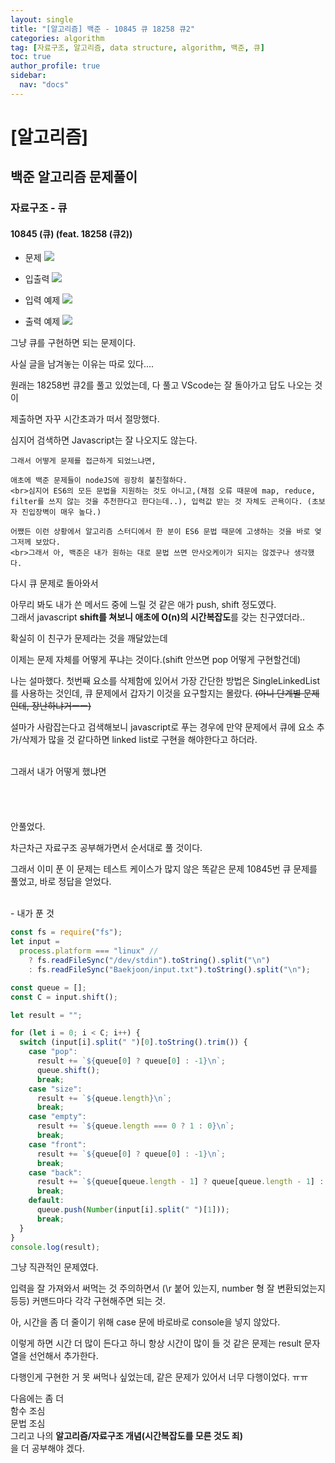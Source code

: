 ```yaml
---
layout: single
title: "[알고리즘] 백준 - 10845 큐 18258 큐2"
categories: algorithm
tag: [자료구조, 알고리즘, data structure, algorithm, 백준, 큐]
toc: true
author_profile: true
sidebar:
  nav: "docs"
---
```


# [알고리즘]

## 백준 알고리즘 문제풀이

### 자료구조 - 큐

#### 10845 (큐) (feat. 18258 (큐2))

- 문제
  ![](https://images.velog.io/images/jisu129/post/d0130da2-53df-4120-9385-1463f2d0a08c/10845%20%ED%81%90%20%EB%AC%B8%EC%A0%9C.JPG)

- 입출력
  ![](https://images.velog.io/images/jisu129/post/ed30d2b0-c0c1-496e-99e0-d8e6498b1c4f/10845%20%ED%81%90%20%EC%9E%85%EC%B6%9C%EB%A0%A5.JPG)

- 입력 예제
  ![](https://images.velog.io/images/jisu129/post/9f6ed9b1-fe37-484b-97d7-cbe408e0dfc7/10845%20%ED%81%90%20%EC%98%88%EC%A0%9C%20%EC%9E%85%EB%A0%A5.JPG)

- 출력 예제
  ![](https://images.velog.io/images/jisu129/post/3903b972-3a44-418e-957c-4766ee1b92d2/10845%20%ED%81%90%20%EC%98%88%EC%A0%9C%20%EC%B6%9C%EB%A0%A5.JPG)

그냥 큐를 구현하면 되는 문제이다.

사실 글을 남겨놓는 이유는 따로 있다....

원래는 18258번 큐2를 풀고 있었는데, 다 풀고 VScode는 잘 돌아가고 답도 나오는 것이

제출하면 자꾸 시간초과가 떠서 절망했다.

심지어 검색하면 Javascript는 잘 나오지도 않는다.

    그래서 어떻게 문제를 접근하게 되었느냐면,

    애초에 백준 문제들이 nodeJS에 굉장히 불친절하다.
    <br>심지어 ES6의 모든 문법을 지원하는 것도 아니고,(채점 오류 때문에 map, reduce, filter를 쓰지 않는 것을 추천한다고 한다는데..), 입력값 받는 것 자체도 곤욕이다. (초보자 진입장벽이 매우 높다.)

    어쨌든 이런 상황에서 알고리즘 스터디에서 한 분이 ES6 문법 때문에 고생하는 것을 바로 엊그저께 보았다.
    <br>그래서 아, 백준은 내가 원하는 대로 문법 쓰면 만사오케이가 되지는 않겠구나 생각했다.

다시 큐 문제로 돌아와서

아무리 봐도 내가 쓴 메서드 중에 느릴 것 같은 애가 push, shift 정도였다.
<br>그래서 javascript **shift를 쳐보니 애초에 O(n)의 시간복잡도**를 갖는 친구였더라..

확실히 이 친구가 문제라는 것을 깨달았는데

이제는 문제 자체를 어떻게 푸냐는 것이다.(shift 안쓰면 pop 어떻게 구현할건데)

나는 설마했다. 첫번째 요소를 삭제함에 있어서 가장 간단한 방법은 SingleLinkedList를 사용하는 것인데, 큐 문제에서 갑자기 이것을 요구할지는 몰랐다.
~~(아니 단계별 문제인데, 장난하냐거ㅡㅡ)~~

설마가 사람잡는다고
검색해보니 javascript로 푸는 경우에 만약 문제에서 큐에 요소 추가/삭제가 많을 것 같다하면 linked list로 구현을 해야한다고 하더라.

<br>
그래서 내가 어떻게 했냐면

<br>
<br>
<br>
<br>
<br>
안풀었다.

차근차근 자료구조 공부해가면서 순서대로 풀 것이다.

그래서 이미 푼 이 문제는 테스트 케이스가 많지 않은 똑같은 문제 10845번 큐 문제를 풀었고,
바로 정답을 얻었다.

<br>
- 내가 푼 것

```jsx
const fs = require("fs");
let input =
  process.platform === "linux" //
    ? fs.readFileSync("/dev/stdin").toString().split("\n")
    : fs.readFileSync("Baekjoon/input.txt").toString().split("\n");

const queue = [];
const C = input.shift();

let result = "";

for (let i = 0; i < C; i++) {
  switch (input[i].split(" ")[0].toString().trim()) {
    case "pop":
      result += `${queue[0] ? queue[0] : -1}\n`;
      queue.shift();
      break;
    case "size":
      result += `${queue.length}\n`;
      break;
    case "empty":
      result += `${queue.length === 0 ? 1 : 0}\n`;
      break;
    case "front":
      result += `${queue[0] ? queue[0] : -1}\n`;
      break;
    case "back":
      result += `${queue[queue.length - 1] ? queue[queue.length - 1] : -1}\n`;
      break;
    default:
      queue.push(Number(input[i].split(" ")[1]));
      break;
  }
}
console.log(result);
```

그냥 직관적인 문제였다.

입력을 잘 가져와서 써먹는 것 주의하면서 (\r 붙어 있는지, number 형 잘 변환되었는지 등등)
커맨드마다 각각 구현해주면 되는 것.

아, 시간을 좀 더 줄이기 위해 case 문에 바로바로 console을 넣지 않았다.

이렇게 하면 시간 더 많이 든다고 하니
항상 시간이 많이 들 것 같은 문제는 result 문자열을 선언해서 추가한다.

다행인게 구현한 거 못 써먹나 싶었는데, 같은 문제가 있어서 너무 다행이었다. ㅠㅠ

다음에는 좀 더
<br>함수 조심
<br>문법 조심
<br>그리고 나의 **알고리즘/자료구조 개념(시간복잡도를 모른 것도 죄)**
<br>을 더 공부해야 겠다.
